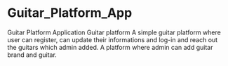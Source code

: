 # Guitar_Platform_App
Guitar Platform Application
Guitar platform A simple guitar platform where user can register, can update their informations and log-in and reach out the guitars which admin added. A platform where admin can add guitar brand and guitar.
